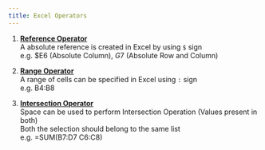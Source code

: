 ```yaml
---
title: Excel Operators
---
```


1. **<u>Reference Operator</u>**  
   A absolute reference is created in Excel by using `$` sign  
   e.g. $E6 (Absolute Column), $G$7 (Absolute Row and Column)

2. **<u>Range Operator</u>**  
   A range of cells can be specified in Excel using `:` sign  
   e.g. B4:B8

3. **<u>Intersection Operator</u>**  
   Space can be used to perform Intersection Operation (Values present in both)  
   Both the selection should belong to the same list  
   e.g. =SUM(B7:D7 C6:C8)
